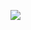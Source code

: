 ![](https://bat.bing.com/action/0?ti=56018282&Ver=2&mid=95be58d0-eb0d-4722-99e9-1b5c5f0c0070&sid=201ffde0635411ee902411d77b750559&vid=20202bf0635411ee9ac03f2e618b0b9f&vids=0&msclkid=N&pi=0&lg=en-US&sw=800&sh=600&sc=24&nwd=1&tl=Shortform%20%7C%20A%20Theory%20of%20Justice&p=https%3A%2F%2Fwww.shortform.com%2Fapp%2Fbook%2Fa-theory-of-justice%2Fexercise-reflect-on-justice-as-fairness&r=&lt=423&evt=pageLoad&sv=1&rn=461302)
